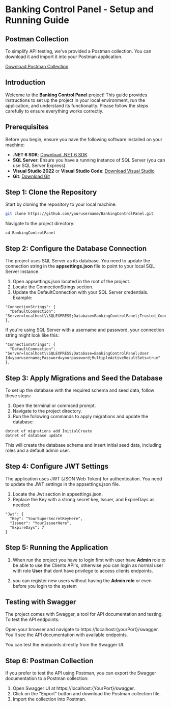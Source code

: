 # **Banking Control Panel - Setup and Running Guide**

## **Postman Collection**

To simplify API testing, we've provided a Postman collection. You can download it and import it into your Postman application.

[Download Postman Collection](./BankingControlPanel.postman_collection.json)

## **Introduction**

Welcome to the **Banking Control Panel** project! This guide provides instructions to set up the project in your local environment, run the application, and understand its functionality. Please follow the steps carefully to ensure everything works correctly.

## **Prerequisites**

Before you begin, ensure you have the following software installed on your machine:

- **.NET 6 SDK**: [Download .NET 6 SDK](https://dotnet.microsoft.com/download/dotnet/6.0)
- **SQL Server**: Ensure you have a running instance of SQL Server (you can use SQL Server Express).
- **Visual Studio 2022** or **Visual Studio Code**: [Download Visual Studio](https://visualstudio.microsoft.com/)
- **Git**: [Download Git](https://git-scm.com/)

## **Step 1: Clone the Repository**

Start by cloning the repository to your local machine:

```bash
git clone https://github.com/yourusername/BankingControlPanel.git
```

Navigate to the project directory:
```
cd BankingControlPanel
```

## **Step 2: Configure the Database Connection**

The project uses SQL Server as its database. You need to update the connection string in the **appsettings.json** file to point to your local SQL Server instance.
1. Open appsettings.json located in the root of the project.
2. Locate the ConnectionStrings section.
3. Update the DefaultConnection with your SQL Server credentials. Example:
```
"ConnectionStrings": {
  "DefaultConnection": "Server=localhost\\SQLEXPRESS;Database=BankingControlPanel;Trusted_Connection=True;MultipleActiveResultSets=true"
},
```

If you're using SQL Server with a username and password, your connection string might look like this:
```
"ConnectionStrings": {
  "DefaultConnection": "Server=localhost\\SQLEXPRESS;Database=BankingControlPanel;User Id=yourusername;Password=yourpassword;MultipleActiveResultSets=true"
},
```

## **Step 3: Apply Migrations and Seed the Database**

To set up the database with the required schema and seed data, follow these steps:

1. Open the terminal or command prompt.
2. Navigate to the project directory.
3. Run the following commands to apply migrations and update the database:
```
dotnet ef migrations add InitialCreate
dotnet ef database update
```
This will create the database schema and insert initial seed data, including roles and a default admin user.

## **Step 4: Configure JWT Settings**

The application uses JWT (JSON Web Token) for authentication. You need to update the JWT settings in the appsettings.json file.

1. Locate the Jwt section in appsettings.json.
2. Replace the Key with a strong secret key, Issuer, and ExpireDays as needed:
```
"Jwt": {
  "Key": "YourSuperSecretKeyHere",
  "Issuer": "YourIssuerHere",
  "ExpireDays": 7
}
```

## **Step 5: Running the Application**

1. When run the project you have to login first with user have **Admin** role to be able to use the Clients API's, otherwise you can login as normal user with role **User** that dont have privilege to access clients endpoints.

2. you can register new users without having the **Admin role** or even before you login to the system 

## **Testing with Swagger**

The project comes with Swagger, a tool for API documentation and testing. To test the API endpoints:

Open your browser and navigate to https://localhost:{yourPort}/swagger.
You'll see the API documentation with available endpoints.

You can test the endpoints directly from the Swagger UI.


## **Step 6: Postman Collection**

If you prefer to test the API using Postman, you can export the Swagger documentation to a Postman collection:

1. Open Swagger UI at https://localhost:{YourPort}/swagger.
2. Click on the "Export" button and download the Postman collection file.
3. Import the collection into Postman.

